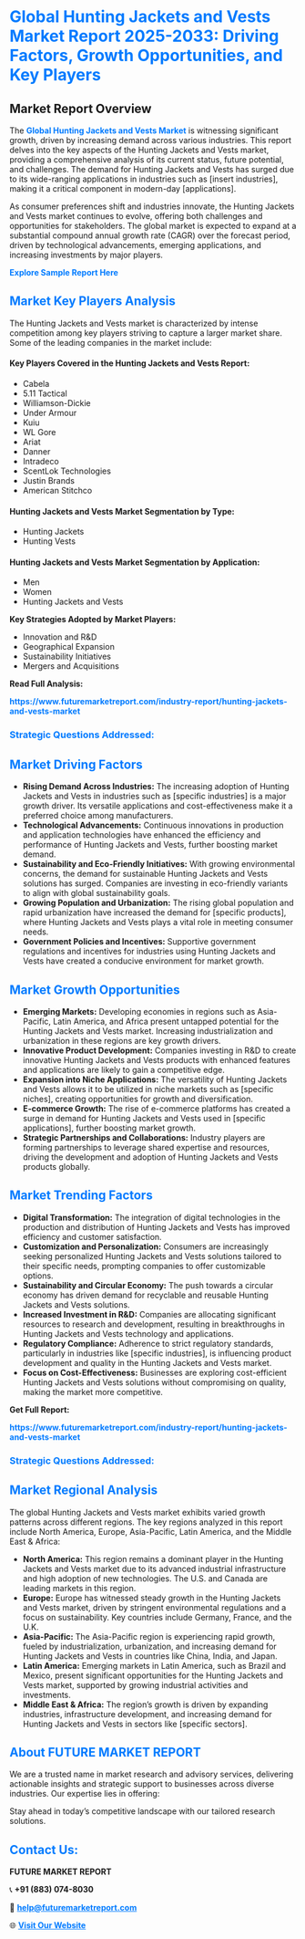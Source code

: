 <h1 style="color: #007BFF;">Global Hunting Jackets and Vests Market Report 2025-2033: Driving Factors, Growth Opportunities, and Key Players</h1>

<section id="overview">
<h2>Market Report Overview</h2>
<p>The <a href="https://www.futuremarketreport.com/industry-report/hunting-jackets-and-vests-market" style="color: #007BFF; text-decoration: none;"><strong>Global Hunting Jackets and Vests Market</strong></a> is witnessing significant growth, driven by increasing demand across various industries. This report delves into the key aspects of the Hunting Jackets and Vests market, providing a comprehensive analysis of its current status, future potential, and challenges. The demand for Hunting Jackets and Vests has surged due to its wide-ranging applications in industries such as [insert industries], making it a critical component in modern-day [applications].</p>
<p>As consumer preferences shift and industries innovate, the Hunting Jackets and Vests market continues to evolve, offering both challenges and opportunities for stakeholders. The global market is expected to expand at a substantial compound annual growth rate (CAGR) over the forecast period, driven by technological advancements, emerging applications, and increasing investments by major players.</p>
</section>

<section id="overview">
<p><a href="https://www.futuremarketreport.com/request-sample/reportId=116617" style="color: #007BFF; text-decoration: none;"><strong>Explore Sample Report Here</strong></a></p>
</section>

<section id="key-players">
<h2 style="color: #007BFF;">Market Key Players Analysis</h2>
<p>The Hunting Jackets and Vests market is characterized by intense competition among key players striving to capture a larger market share. Some of the leading companies in the market include:</p>
<h4>Key Players Covered in the Hunting Jackets and Vests Report:</h4>
<ul><li>Cabela</li><li>5.11 Tactical</li><li>Williamson-Dickie</li><li>Under Armour</li><li>Kuiu</li><li>WL Gore</li><li>Ariat</li><li>Danner</li><li>Intradeco</li><li>ScentLok Technologies</li><li>Justin Brands</li><li>American Stitchco</li></ul>
<h4>Hunting Jackets and Vests Market Segmentation by Type:</h4>
<ul><li>Hunting Jackets</li><li>Hunting Vests</li></ul>

<h4>Hunting Jackets and Vests Market Segmentation by Application:</h4>
<ul><li>Men</li><li>Women</li><li>Hunting Jackets and Vests</li></ul>
<p><strong>Key Strategies Adopted by Market Players:</strong></p>
<ul>
<li>Innovation and R&D</li>
<li>Geographical Expansion</li>
<li>Sustainability Initiatives</li>
<li>Mergers and Acquisitions</li>
</ul>
</section>

<section>
<p><strong>Read Full Analysis: </strong></p><a href="https://www.futuremarketreport.com/industry-report/hunting-jackets-and-vests-market" style="color: #007BFF; text-decoration: none;"><strong>https://www.futuremarketreport.com/industry-report/hunting-jackets-and-vests-market</strong></a>
<h3 style="color: #007BFF;">Strategic Questions Addressed:</h3>
</section>

<section id="driving-factors">
<h2 style="color: #007BFF;">Market Driving Factors</h2>
<ul>
<li><strong>Rising Demand Across Industries:</strong> The increasing adoption of Hunting Jackets and Vests in industries such as [specific industries] is a major growth driver. Its versatile applications and cost-effectiveness make it a preferred choice among manufacturers.</li>
<li><strong>Technological Advancements:</strong> Continuous innovations in production and application technologies have enhanced the efficiency and performance of Hunting Jackets and Vests, further boosting market demand.</li>
<li><strong>Sustainability and Eco-Friendly Initiatives:</strong> With growing environmental concerns, the demand for sustainable Hunting Jackets and Vests solutions has surged. Companies are investing in eco-friendly variants to align with global sustainability goals.</li>
<li><strong>Growing Population and Urbanization:</strong> The rising global population and rapid urbanization have increased the demand for [specific products], where Hunting Jackets and Vests plays a vital role in meeting consumer needs.</li>
<li><strong>Government Policies and Incentives:</strong> Supportive government regulations and incentives for industries using Hunting Jackets and Vests have created a conducive environment for market growth.</li>
</ul>
</section>

<section id="growth-opportunities">
<h2 style="color: #007BFF;">Market Growth Opportunities</h2>
<ul>
<li><strong>Emerging Markets:</strong> Developing economies in regions such as Asia-Pacific, Latin America, and Africa present untapped potential for the Hunting Jackets and Vests market. Increasing industrialization and urbanization in these regions are key growth drivers.</li>
<li><strong>Innovative Product Development:</strong> Companies investing in R&D to create innovative Hunting Jackets and Vests products with enhanced features and applications are likely to gain a competitive edge.</li>
<li><strong>Expansion into Niche Applications:</strong> The versatility of Hunting Jackets and Vests allows it to be utilized in niche markets such as [specific niches], creating opportunities for growth and diversification.</li>
<li><strong>E-commerce Growth:</strong> The rise of e-commerce platforms has created a surge in demand for Hunting Jackets and Vests used in [specific applications], further boosting market growth.</li>
<li><strong>Strategic Partnerships and Collaborations:</strong> Industry players are forming partnerships to leverage shared expertise and resources, driving the development and adoption of Hunting Jackets and Vests products globally.</li>
</ul>
</section>

<section id="trending-factors">
<h2 style="color: #007BFF;">Market Trending Factors</h2>
<ul>
<li><strong>Digital Transformation:</strong> The integration of digital technologies in the production and distribution of Hunting Jackets and Vests has improved efficiency and customer satisfaction.</li>
<li><strong>Customization and Personalization:</strong> Consumers are increasingly seeking personalized Hunting Jackets and Vests solutions tailored to their specific needs, prompting companies to offer customizable options.</li>
<li><strong>Sustainability and Circular Economy:</strong> The push towards a circular economy has driven demand for recyclable and reusable Hunting Jackets and Vests solutions.</li>
<li><strong>Increased Investment in R&D:</strong> Companies are allocating significant resources to research and development, resulting in breakthroughs in Hunting Jackets and Vests technology and applications.</li>
<li><strong>Regulatory Compliance:</strong> Adherence to strict regulatory standards, particularly in industries like [specific industries], is influencing product development and quality in the Hunting Jackets and Vests market.</li>
<li><strong>Focus on Cost-Effectiveness:</strong> Businesses are exploring cost-efficient Hunting Jackets and Vests solutions without compromising on quality, making the market more competitive.</li>
</ul>
</section>

<section>
<p><strong>Get Full Report: </strong></p><a href="https://www.futuremarketreport.com/industry-report/hunting-jackets-and-vests-market" style="color: #007BFF; text-decoration: none;"><strong>https://www.futuremarketreport.com/industry-report/hunting-jackets-and-vests-market</strong></a>
<h3 style="color: #007BFF;">Strategic Questions Addressed:</h3>
</section>


<section id="regional-analysis">
<h2 style="color: #007BFF;">Market Regional Analysis</h2>
<p>The global Hunting Jackets and Vests market exhibits varied growth patterns across different regions. The key regions analyzed in this report include North America, Europe, Asia-Pacific, Latin America, and the Middle East & Africa:</p>
<ul>
<li><strong>North America:</strong> This region remains a dominant player in the Hunting Jackets and Vests market due to its advanced industrial infrastructure and high adoption of new technologies. The U.S. and Canada are leading markets in this region.</li>
<li><strong>Europe:</strong> Europe has witnessed steady growth in the Hunting Jackets and Vests market, driven by stringent environmental regulations and a focus on sustainability. Key countries include Germany, France, and the U.K.</li>
<li><strong>Asia-Pacific:</strong> The Asia-Pacific region is experiencing rapid growth, fueled by industrialization, urbanization, and increasing demand for Hunting Jackets and Vests in countries like China, India, and Japan.</li>
<li><strong>Latin America:</strong> Emerging markets in Latin America, such as Brazil and Mexico, present significant opportunities for the Hunting Jackets and Vests market, supported by growing industrial activities and investments.</li>
<li><strong>Middle East & Africa:</strong> The region’s growth is driven by expanding industries, infrastructure development, and increasing demand for Hunting Jackets and Vests in sectors like [specific sectors].</li>
</ul>
</section>

<footer>
<h2 style="color: #007BFF;">About FUTURE MARKET REPORT</h2>
<p>We are a trusted name in market research and advisory services, delivering actionable insights and strategic support to businesses across diverse industries. Our expertise lies in offering:</p>

<p>Stay ahead in today’s competitive landscape with our tailored research solutions.</p>

<h2 style="color: #007BFF;">Contact Us:</h2>
<p><strong>FUTURE MARKET REPORT</strong></p>
<p>📞 <strong>+91 (883) 074-8030</strong></p>
<p>📧 <strong><a href="mailto:help@futuremarketreport.com" style="color: #007BFF;">help@futuremarketreport.com</a></strong></p>
<p>🌐 <strong><a href="https://www.futuremarketreport.com/" style="color: #007BFF;">Visit Our Website</a></strong></p>
</footer>